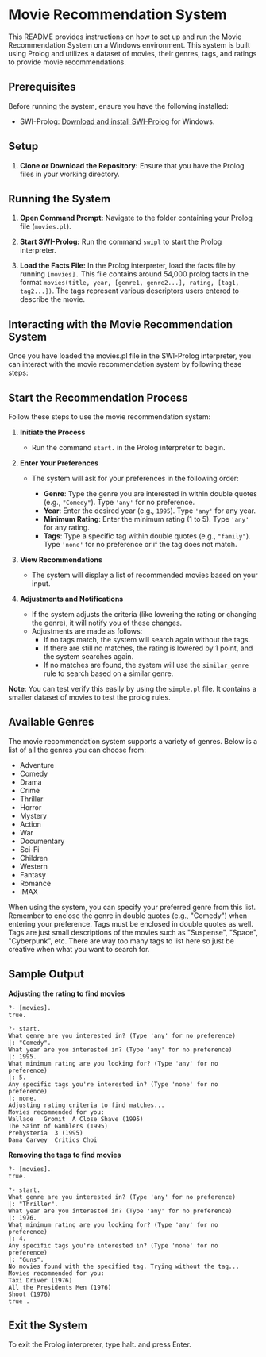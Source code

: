 # Movie Recommendation System

This README provides instructions on how to set up and run the Movie Recommendation System on a Windows environment. This system is built using Prolog and utilizes a dataset of movies, their genres, tags, and ratings to provide movie recommendations.

## Prerequisites

Before running the system, ensure you have the following installed:
- SWI-Prolog: [Download and install SWI-Prolog](https://www.swi-prolog.org/Download.html) for Windows.

## Setup

1. **Clone or Download the Repository:**
   Ensure that you have the Prolog files in your working directory.

## Running the System

1. **Open Command Prompt:**
   Navigate to the folder containing your Prolog file (`movies.pl`).

2. **Start SWI-Prolog:**
   Run the command `swipl` to start the Prolog interpreter.

3. **Load the Facts File:**
   In the Prolog interpreter, load the facts file by running `[movies].` This file contains around 54,000 prolog facts in the format `movies(title, year, [genre1, genre2...], rating, [tag1, tag2...])`. The tags represent various descriptors users entered to describe the movie.

## Interacting with the Movie Recommendation System
Once you have loaded the movies.pl file in the SWI-Prolog interpreter, you can interact with the movie recommendation system by following these steps:

## Start the Recommendation Process

Follow these steps to use the movie recommendation system:

1. **Initiate the Process**
   - Run the command `start.` in the Prolog interpreter to begin.

2. **Enter Your Preferences**
   - The system will ask for your preferences in the following order:

     - **Genre**: Type the genre you are interested in within double quotes (e.g., `"Comedy"`). Type `'any'` for no preference.
     - **Year**: Enter the desired year (e.g., `1995`). Type `'any'` for any year.
     - **Minimum Rating**: Enter the minimum rating (1 to 5). Type `'any'` for any rating.
     - **Tags**: Type a specific tag within double quotes (e.g., `"family"`). Type `'none'` for no preference or if the tag does not match.

3. **View Recommendations**
   - The system will display a list of recommended movies based on your input.

4. **Adjustments and Notifications**
   - If the system adjusts the criteria (like lowering the rating or changing the genre), it will notify you of these changes.
   - Adjustments are made as follows:
     - If no tags match, the system will search again without the tags.
     - If there are still no matches, the rating is lowered by 1 point, and the system searches again.
     - If no matches are found, the system will use the `similar_genre` rule to search based on a similar genre.

**Note**: You can test verify this easily by using the `simple.pl` file. It contains a smaller dataset of movies to test the prolog rules.
## Available Genres

The movie recommendation system supports a variety of genres. Below is a list of all the genres you can choose from:

* Adventure
* Comedy
* Drama
* Crime
* Thriller
* Horror
* Mystery
* Action
* War
* Documentary
* Sci-Fi
* Children
* Western
* Fantasy
* Romance
* IMAX

When using the system, you can specify your preferred genre from this list. Remember to enclose the genre in double quotes (e.g., "Comedy") when entering your preference.
Tags must be enclosed in double quotes as well. Tags are just small descriptions of the movies such as "Suspense", "Space", "Cyberpunk", etc. There are way too many tags to list here so just be creative when what you want to search for.

## Sample Output
**Adjusting the rating to find movies**
```
?- [movies].
true.

?- start.
What genre are you interested in? (Type 'any' for no preference)
|: "Comedy".
What year are you interested in? (Type 'any' for no preference)
|: 1995.
What minimum rating are you looking for? (Type 'any' for no preference)
|: 5.
Any specific tags you're interested in? (Type 'none' for no preference)
|: none.
Adjusting rating criteria to find matches...
Movies recommended for you: 
Wallace   Gromit  A Close Shave (1995)
The Saint of Gamblers (1995)
Prehysteria  3 (1995)
Dana Carvey  Critics Choi
```

**Removing the tags to find movies**
```
?- [movies].
true.

?- start.
What genre are you interested in? (Type 'any' for no preference)
|: "Thriller".
What year are you interested in? (Type 'any' for no preference)
|: 1976.
What minimum rating are you looking for? (Type 'any' for no preference)
|: 4.
Any specific tags you're interested in? (Type 'none' for no preference)
|: "Guns".
No movies found with the specified tag. Trying without the tag...
Movies recommended for you: 
Taxi Driver (1976)
All the Presidents Men (1976)
Shoot (1976)
true .
```


## Exit the System
To exit the Prolog interpreter, type halt. and press Enter.
